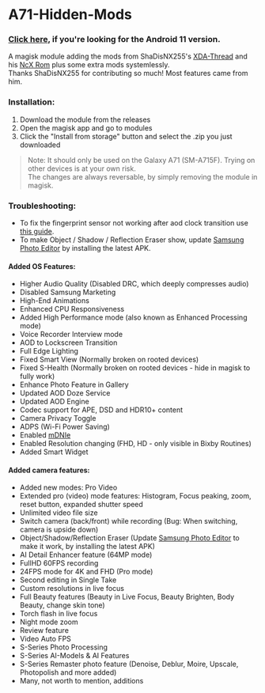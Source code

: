 # A71-Hidden-Mods
### [Click here](https://github.com/UltraHQ/A71-Hidden-Mods/tree/Android-11), if you're looking for the Android 11 version.
A magisk module adding the mods from ShaDisNX255's [XDA-Thread](https://forum.xda-developers.com/t/samsung-galaxy-a71-working-mods.4173295/) and his [NcX Rom](https://forum.xda-developers.com/t/rom-oneui-2-5-twrp-ncx-2-5-for-a71-sm-a715f.4174135/) plus some extra mods systemlessly.<br/>
Thanks ShaDisNX255 for contributing so much! Most features came from him.

### Installation:
1. Download the module from the releases
2. Open the magisk app and go to modules
3. Click the "Install from storage" button and select the .zip you just downloaded

> Note: It should only be used on the Galaxy A71 (SM-A715F). Trying on other devices is at your own risk.<br/>The changes are always reversable, by simply removing the module in magisk.

### Troubleshooting:
- To fix the fingerprint sensor not working after aod clock transition use [this guide](https://forum.xda-developers.com/t/guide-aod-activeclock-clocktransition-bug-workaround-on-non-flagship-phones.4417185/).
- To make Object / Shadow / Reflection Eraser show, update [Samsung Photo Editor](https://www.apkmirror.com/apk/samsung-electronics-co-ltd/samsung-photo-editor/) by installing the latest APK.

#### Added OS Features:
- Higher Audio Quality (Disabled DRC, which deeply compresses audio)
- Disabled Samsung Marketing
- High-End Animations
- Enhanced CPU Responsiveness
- Added High Performance mode (also known as Enhanced Processing mode)
- Voice Recorder Interview mode
- AOD to Lockscreen Transition
- Full Edge Lighting
- Fixed Smart View (Normally broken on rooted devices)
- Fixed S-Health (Normally broken on rooted devices - hide in magisk to fully work)
- Enhance Photo Feature in Gallery
- Updated AOD Doze Service
- Updated AOD Engine
- Codec support for APE, DSD and HDR10+ content
- Camera Privacy Toggle
- ADPS (Wi-Fi Power Saving)
- Enabled [mDNIe](https://www.samsung.com/global/galaxy/what-is/mdnie/)
- Enabled Resolution changing (FHD, HD - only visible in Bixby Routines)
- Added Smart Widget


#### Added camera features:
- Added new modes: Pro Video
- Extended pro (video) mode features: Histogram, Focus peaking, zoom, reset button, expanded shutter speed
- Unlimited video file size
- Switch camera (back/front) while recording (Bug: When switching, camera is upside down)
- Object/Shadow/Reflection Eraser (Update [Samsung Photo Editor](https://www.apkmirror.com/apk/samsung-electronics-co-ltd/samsung-photo-editor/) to make it work, by installing the latest APK)
- AI Detail Enhancer feature (64MP mode)
- FullHD 60FPS recording
- 24FPS mode for 4K and FHD (Pro mode)
- Second editing in Single Take
- Custom resolutions in live focus
- Full Beauty features (Beauty in Live Focus, Beauty Brighten, Body Beauty, change skin tone)
- Torch flash in live focus
- Night mode zoom
- Review feature
- Video Auto FPS
- S-Series Photo Processing
- S-Series AI-Models & AI Features
- S-Series Remaster photo feature (Denoise, Deblur, Moire, Upscale, Photopolish and more added)
- Many, not worth to mention, additions
